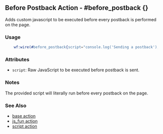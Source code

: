 ## Before Postback Action - #before_postback {}

Adds custom javascript to be executed before every postback is performed on the
page.

### Usage

```erlang
	wf:wire(#before_postback{script="console.log('Sending a postback');"}).
```

### Attributes

* `script`: Raw JavaScript to be executed before postback is sent.

### Notes

The provided script will literally run before every postback on the page.

### See Also

* [base action](./action_base.md)
* [js_fun action](./js_fun.md)
* [script action](./script.md)


